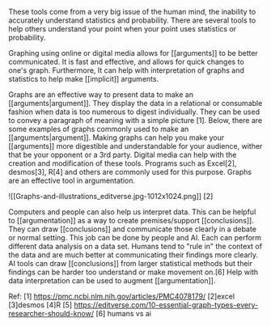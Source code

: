
These tools come from a very big issue of the human mind, the inability to accurately understand statistics and probability.  There are several tools to help others understand your point when your point uses statistics or probability. 

Graphing using online or digital media allows for [[arguments]] to be better communicated. It is fast and effective, and allows for quick changes to one's graph.  Furthermore, It can help with interpretation of graphs and statistics to help make [[implicit]] arguments. 

Graphs are an effective way to present data to make an [[arguments|argument]].  They display the data in a relational or consumable fashion when data is too numerous to digest individually.  They can be used to convey a paragraph of meaning with a simple picture [1].  Below, there are some examples of graphs commonly used to make an [[arguments|argument]]. Making graphs can help you make your [[arguments]] more digestible and understandable for your audience, wither that be your opponent or a 3rd party. Digital media can help with the creation and modification of these tools. Programs such as Excel[2], desmos[3], R[4] and others are commonly used for this purpose. Graphs are an effective tool in argumentation.

![[Graphs-and-illustrations_editverse.jpg-1012x1024.png]]
[2]

Computers and people can also help us interpret data. This can be helpful to [[argumentation]] as a way to create premises/support [[conclusions]]. They can draw [[conclusions]] and communicate those clearly in a debate or normal setting.  This job can be done by people and AI. Each can perform different data analysis on a data set. Humans tend to "rule in" the context of the data and are much better at communicating their findings more clearly. AI tools can draw [[conclusions]] from larger statistical methods but their findings can be harder too understand or make movement on.[6] Help with data interpretation can be used to augment [[argumentation]]. 


Ref:
[1] https://pmc.ncbi.nlm.nih.gov/articles/PMC4078179/
[2]excel
[3]desmos
[4]R
[5] https://editverse.com/10-essential-graph-types-every-researcher-should-know/
[6] humans vs ai